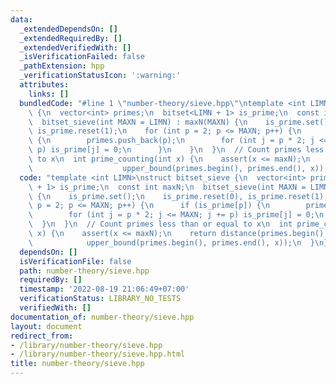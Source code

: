 ```yaml
---
data:
  _extendedDependsOn: []
  _extendedRequiredBy: []
  _extendedVerifiedWith: []
  _isVerificationFailed: false
  _pathExtension: hpp
  _verificationStatusIcon: ':warning:'
  attributes:
    links: []
  bundledCode: "#line 1 \"number-theory/sieve.hpp\"\ntemplate <int LIMN>\nstruct bitset_sieve\
    \ {\n  vector<int> primes;\n  bitset<LIMN + 1> is_prime;\n  const int maxN;\n\
    \  bitset_sieve(int MAXN = LIMN) : maxN(MAXN) {\n    is_prime.set();\n    is_prime.reset(0),\
    \ is_prime.reset(1);\n    for (int p = 2; p <= MAXN; p++) {\n      if (is_prime[p])\
    \ {\n        primes.push_back(p);\n        for (int j = p * 2; j <= MAXN; j +=\
    \ p) is_prime[j] = 0;\n      }\n    }\n  }\n  // Count primes less than or equal\
    \ to x\n  int prime_counting(int x) {\n    assert(x <= maxN);\n    return distance(primes.begin(),\n\
    \                    upper_bound(primes.begin(), primes.end(), x));\n  }\n};\n"
  code: "template <int LIMN>\nstruct bitset_sieve {\n  vector<int> primes;\n  bitset<LIMN\
    \ + 1> is_prime;\n  const int maxN;\n  bitset_sieve(int MAXN = LIMN) : maxN(MAXN)\
    \ {\n    is_prime.set();\n    is_prime.reset(0), is_prime.reset(1);\n    for (int\
    \ p = 2; p <= MAXN; p++) {\n      if (is_prime[p]) {\n        primes.push_back(p);\n\
    \        for (int j = p * 2; j <= MAXN; j += p) is_prime[j] = 0;\n      }\n  \
    \  }\n  }\n  // Count primes less than or equal to x\n  int prime_counting(int\
    \ x) {\n    assert(x <= maxN);\n    return distance(primes.begin(),\n        \
    \            upper_bound(primes.begin(), primes.end(), x));\n  }\n};"
  dependsOn: []
  isVerificationFile: false
  path: number-theory/sieve.hpp
  requiredBy: []
  timestamp: '2022-08-19 21:06:49+07:00'
  verificationStatus: LIBRARY_NO_TESTS
  verifiedWith: []
documentation_of: number-theory/sieve.hpp
layout: document
redirect_from:
- /library/number-theory/sieve.hpp
- /library/number-theory/sieve.hpp.html
title: number-theory/sieve.hpp
---
```

